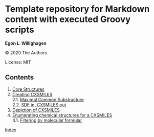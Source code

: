 # Template repository for Markdown content with executed Groovy scripts


**Egon L. Willighagen**

© 2020 The Authors

License: MIT

## Contents

1. [Core Structures](intro.md) <br />
2. [Creating CXSMILES](chapter2.md) <br />
2.1. [Maximal Common Substructure](chapter2.md#maximal-common-substructure) <br />
2.2. [SDF in, CXSMILES out](chapter2.md#sdf-in,-cxsmiles-out) <br />
3. [Depiction of CXSMILES](depict.md) <br />
4. [Enumerating chemical structures for a CXSMILES](enumeration.md) <br />
4.1. [Filtering by molecular formular](enumeration.md#filtering-by-molecular-formular) <br />

[Index](indexList.md) <br />

